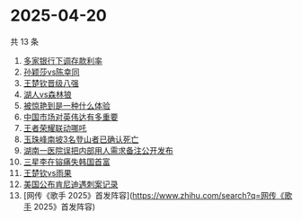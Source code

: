 # 2025-04-20

共 13 条

<!-- BEGIN -->
<!-- 最后更新时间 Sun Apr 20 2025 18:16:21 GMT+0800 (China Standard Time) -->

1. [多家银行下调存款利率](https://www.zhihu.com/search?q=多家银行下调存款利率)
1. [孙颖莎vs陈幸同](https://www.zhihu.com/search?q=孙颖莎vs陈幸同)
1. [王楚钦晋级八强](https://www.zhihu.com/search?q=王楚钦晋级八强)
1. [湖人vs森林狼](https://www.zhihu.com/search?q=湖人vs森林狼)
1. [被惊艳到是一种什么体验](https://www.zhihu.com/search?q=被惊艳到是一种什么体验)
1. [中国市场对英伟达有多重要](https://www.zhihu.com/search?q=中国市场对英伟达有多重要)
1. [王者荣耀联动哪吒](https://www.zhihu.com/search?q=王者荣耀联动哪吒)
1. [玉珠峰南坡3名登山者已确认死亡](https://www.zhihu.com/search?q=玉珠峰南坡3名登山者已确认死亡)
1. [湖南一医院误把内部用人需求备注公开发布](https://www.zhihu.com/search?q=湖南一医院误把内部用人需求备注公开发布)
1. [三星李在镕痛失韩国首富](https://www.zhihu.com/search?q=三星李在镕痛失韩国首富)
1. [王楚钦vs雨果](https://www.zhihu.com/search?q=王楚钦vs雨果)
1. [美国公布肯尼迪遇刺案记录](https://www.zhihu.com/search?q=美国公布肯尼迪遇刺案记录)
1. [网传《歌手 2025》首发阵容](https://www.zhihu.com/search?q=网传《歌手
   2025》首发阵容)

<!-- END -->
